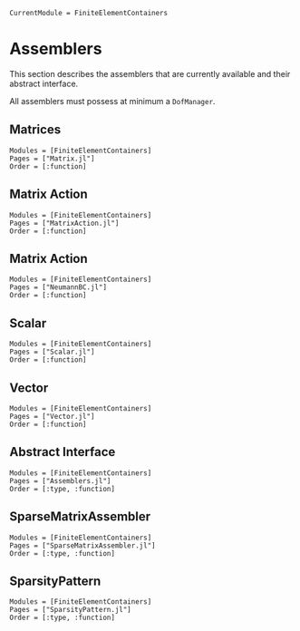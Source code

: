 ```@meta
CurrentModule = FiniteElementContainers
```

# Assemblers
This section describes the assemblers that are currently available and their abstract interface.

All assemblers must possess at minimum a ```DofManager```.

## Matrices
```@autodocs
Modules = [FiniteElementContainers]
Pages = ["Matrix.jl"]
Order = [:function]
```

## Matrix Action
```@autodocs
Modules = [FiniteElementContainers]
Pages = ["MatrixAction.jl"]
Order = [:function]
```

## Matrix Action
```@autodocs
Modules = [FiniteElementContainers]
Pages = ["NeumannBC.jl"]
Order = [:function]
```

## Scalar
```@autodocs
Modules = [FiniteElementContainers]
Pages = ["Scalar.jl"]
Order = [:function]
```

## Vector
```@autodocs
Modules = [FiniteElementContainers]
Pages = ["Vector.jl"]
Order = [:function]
```

## Abstract Interface
```@autodocs
Modules = [FiniteElementContainers]
Pages = ["Assemblers.jl"]
Order = [:type, :function]
```

## SparseMatrixAssembler
```@autodocs
Modules = [FiniteElementContainers]
Pages = ["SparseMatrixAssembler.jl"]
Order = [:type, :function]
```

## SparsityPattern
```@autodocs
Modules = [FiniteElementContainers]
Pages = ["SparsityPattern.jl"]
Order = [:type, :function]
```
